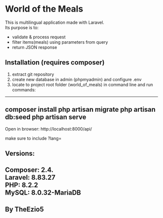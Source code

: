 # World of the Meals
This is multilingual application made with Laravel.<br>
Its purpose is to:
- validate & process request
- filter items(meals) using parameters from query
- return JSON response

## Installation (requires composer)
1. extract git repository
2. create new database in admin (phpmyadmin) and configure .env
3. locate to project root folder (world_of_meals) in command line and run commands:
-----------------
composer install
php artisan migrate
php artisan db:seed
php artisan serve
-----------------
Open in browser: http://localhost:8000/api/

make sure to include ?lang=

## Versions:
Composer: 2.4.<br>
Laravel: 8.83.27<br>
PHP: 8.2.2<br>
MySQL: 8.0.32-MariaDB
----------------------
By TheEzio5
----------------------

